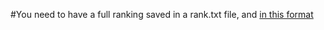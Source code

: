 #You need to have a full ranking saved in a rank.txt file, and [in this format](https://raw.githubusercontent.com/vakandi/1337RANK.io/master/data/rank.txt)
